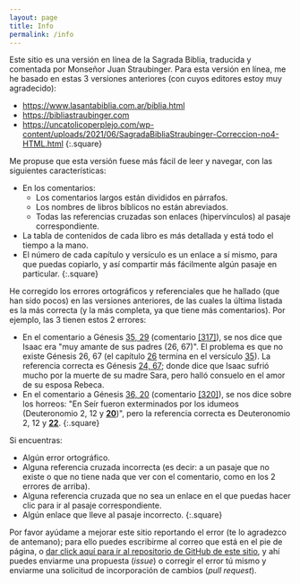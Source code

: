 ```yaml
---
layout: page
title: Info
permalink: /info
---
```


Este sitio es una versión en línea de la Sagrada Biblia, traducida y comentada por Monseñor Juan Straubinger. Para esta versión en línea, me he basado en estas 3 versiones anteriores (con cuyos editores estoy muy agradecido):

- <https://www.lasantabiblia.com.ar/biblia.html>
- <https://bibliastraubinger.com>
- <https://uncatolicoperplejo.com/wp-content/uploads/2021/06/SagradaBibliaStraubinger-Correccion-no4-HTML.html>
{:.square}

Me propuse que esta versión fuese más fácil de leer y navegar, con las siguientes características:

- En los comentarios:
   - Los comentarios largos están divididos en párrafos.
   - Los nombres de libros bíblicos no están abreviados.
   - Todas las referencias cruzadas son enlaces (hipervínculos) al pasaje correspondiente.
- La tabla de contenidos de cada libro es más detallada y está todo el tiempo a la mano.
- El número de cada capítulo y versículo es un enlace a sí mismo, para que puedas copiarlo, y así compartir más fácilmente algún pasaje en particular.
{:.square}

He corregido los errores ortográficos y referenciales que he hallado (que han sido pocos) en las versiones anteriores, de las cuales la última listada es la más correcta (y la más completa, ya que tiene más comentarios). Por ejemplo, las 3 tienen estos 2 errores:

- En el comentario a Génesis [35, 29](genesis#c35-v29) (comentario [[317]](genesis#n-317)), se nos dice que Isaac era "muy amante de sus padres (26, 67)". El problema es que no existe Génesis 26, 67 (el capítulo [26](genesis#c26) termina en el versículo [35](genesis#c26-v35)). La referencia correcta es Génesis [24, 67](genesis#c24-v67); donde dice que Isaac sufrió mucho por la muerte de su madre Sara, pero halló consuelo en el amor de su esposa Rebeca.
- En el comentario a Génesis [36, 20](genesis#c36-v20) (comentario [[320]](genesis#n-320)), se nos dice sobre los horreos: "En Seír fueron exterminados por los idumeos (Deuteronomio 2, 12 y [**20**](deuteronomio#c2-v20))", pero la referencia correcta es Deuteronomio 2, 12 y [**22**](deuteronomio#c2-v22).
{:.square}

Si encuentras:

- Algún error ortográfico.
- Alguna referencia cruzada incorrecta (es decir: a un pasaje que no existe o que no tiene nada que ver con el comentario, como en los 2 errores de arriba).
- Alguna referencia cruzada que no sea un enlace en el que puedas hacer clic para ir al pasaje correspondiente.
- Algún enlace que lleve al pasaje incorrecto.
{:.square}

Por favor ayúdame a mejorar este sitio reportando el error (te lo agradezco de antemano); para ello puedes escribirme al correo que está en el pie de página, o [dar click aquí para ir al repositorio de GitHub de este sitio](https://github.com/materialknight/bibliacatolica), y ahí puedes enviarme una propuesta (*issue*) o corregir el error tú mismo y enviarme una solicitud de incorporación de cambios (*pull request*).
